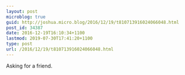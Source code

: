 ```yaml
---
layout: post
microblog: true
guid: http://joshua.micro.blog/2016/12/19/t810713916024066048.html
post_id: 34387
date: 2016-12-19T16:10:34+1100
lastmod: 2019-07-30T17:41:20+1100
type: post
url: /2016/12/19/t810713916024066048.html
---
```

Asking for a friend.
